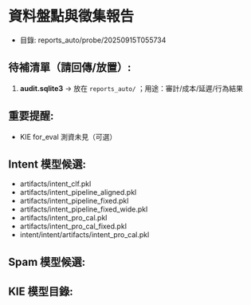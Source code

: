 # 資料盤點與徵集報告
- 目錄: reports_auto/probe/20250915T055734
## 待補清單（請回傳/放置）:
1. **audit.sqlite3** → 放在 `reports_auto/` ；用途：審計/成本/延遲/行為結果

## 重要提醒:
- KIE for_eval 測資未見（可選）

## Intent 模型候選:
- artifacts/intent_clf.pkl
- artifacts/intent_pipeline_aligned.pkl
- artifacts/intent_pipeline_fixed.pkl
- artifacts/intent_pipeline_fixed_wide.pkl
- artifacts/intent_pro_cal.pkl
- artifacts/intent_pro_cal_fixed.pkl
- intent/intent/artifacts/intent_pro_cal.pkl

## Spam 模型候選:

## KIE 模型目錄: